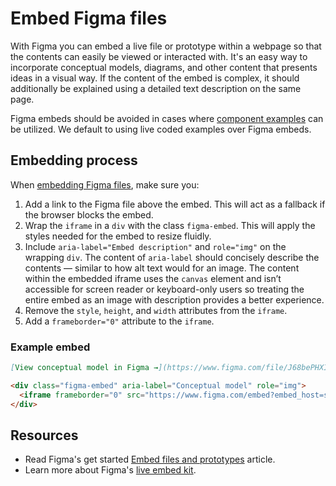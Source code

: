 # Embed Figma files

With Figma you can embed a live file or prototype within a webpage so that the contents can easily be viewed or interacted with. It's an easy way to incorporate conceptual models, diagrams, and other content that presents ideas in a visual way. If the content of the embed is complex, it should additionally be explained using a detailed text description on the same page.

Figma embeds should be avoided in cases where [component examples](/doc/component-examples.md) can be utilized. We default to using live coded examples over Figma embeds.

## Embedding process

When [embedding Figma files](https://www.figma.com/developers/embed), make sure you:
1. Add a link to the Figma file above the embed. This will act as a fallback if the browser blocks the embed.
1. Wrap the `iframe` in a `div` with the class `figma-embed`. This will apply the styles needed for the embed to resize fluidly.
1. Include `aria-label="Embed description"` and `role="img"` on the wrapping `div`. The content of `aria-label` should concisely describe the contents — similar to how alt text would for an image. The content within the embedded iframe uses the `canvas` element and isn’t accessible for screen reader or keyboard-only users so treating the entire embed as an image with description provides a better experience.
1. Remove the `style`, `height`, and `width` attributes from the `iframe`.
1. Add a `frameborder="0"` attribute to the `iframe`.

### Example embed

```md
[View conceptual model in Figma →](https://www.figma.com/file/J68bePHXIN5OPWqaFFY9ri/Conceptual-model?node-id=51%3A18)

<div class="figma-embed" aria-label="Conceptual model" role="img">
  <iframe frameborder="0" src="https://www.figma.com/embed?embed_host=share&url=https%3A%2F%2Fwww.figma.com%2Ffile%2FJ68bePHXIN5OPWqaFFY9ri%2FConceptual-model%3Fnode-id%3D51%253A18" allowfullscreen></iframe>
</div>
```

## Resources

- Read Figma's get started [Embed files and prototypes](https://help.figma.com/hc/en-us/articles/360039827134-Embed-files-and-prototypes) article.
- Learn more about Figma's [live embed kit](https://www.figma.com/developers/embed).

